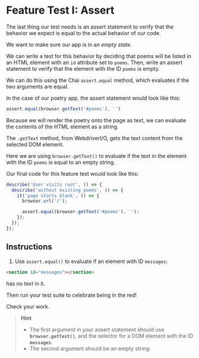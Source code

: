 # Feature Test I: Assert

The last thing our test needs is an assert statement to verify that the behavior we expect is equal to the actual behavior of our code.

We want to make sure our app is in an *empty state*.

We can write a test for this behavior by deciding that poems will be listed in an HTML element with an ``id`` attribute set to ``poems``. Then, write an assert statement to verify that the element with the ID ``poems`` is empty.

We can do this using the Chai ``assert.equal`` method, which evaluates if the two arguments are equal.

In the case of our poetry app, the assert statement would look like this:
```javascript
assert.equal(browser.getText('#poems'), '')
```

Because we will render the poetry onto the page as text, we can evaluate the contents of the HTML element as a string.

The ``.getText`` method, from WebdriverI/O, gets the text content from the selected DOM element.

Here we are using ``browser.getText()`` to evaluate if the text in the element with the ID ``poems`` is equal to an empty string.

Our final code for this feature test would look like this:
```javascript
describe('User visits root', () => {
  describe('without existing poems', () => {
    it('page starts blank', () => {
      browser.url('/');

      assert.equal(browser.getText('#poems'), '');
    });
  });
});
```

## Instructions

1. Use ``assert.equal()`` to evaluate if an element with ID ``messages``:
```html
<section id="messages"></section>
```

has no text in it.

Then run your test suite to celebrate being in the red!

Check your work.

> **Hint**
> - The first argument in your assert statement should use **``browser.getText()``**, and the selector for a DOM element with the ID **``messages``**.
> - The second argument should be an empty string.